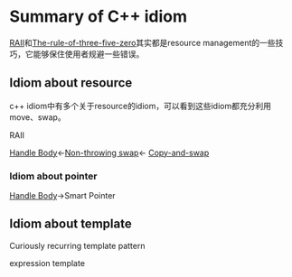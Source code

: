 # Summary of C++ idiom

[RAII](./RAII/RAII.md)和[The-rule-of-three-five-zero](./The-rule-of-three-five-zero/The-rule-of-three-five-zero.md)其实都是resource management的一些技巧，它能够保住使用者规避一些错误。





## Idiom about resource

c++ idiom中有多个关于resource的idiom，可以看到这些idiom都充分利用move、swap。

RAII

[Handle Body](https://en.wikibooks.org/wiki/More_C%2B%2B_Idioms/Handle_Body)<-[Non-throwing swap](https://en.wikibooks.org/wiki/More_C%2B%2B_Idioms/Non-throwing_swap)<- [Copy-and-swap](https://en.wikibooks.org/wiki/More_C%2B%2B_Idioms/Copy-and-swap) 

### Idiom about pointer

[Handle Body](https://en.wikibooks.org/wiki/More_C%2B%2B_Idioms/Handle_Body)->Smart Pointer 

## Idiom about template

Curiously recurring template pattern

expression template



